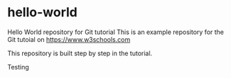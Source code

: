 # hello-world
Hello World repository for Git tutorial
This is an example repository for the Git tutoial on https://www.w3schools.com

This repository is built step by step in the tutorial.

Testing